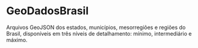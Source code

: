 # GeoDadosBrasil
Arquivos GeoJSON dos estados, municípios, mesorregiões e regiões do Brasil, disponíveis em três níveis de detalhamento: mínimo, intermediário e máximo.
